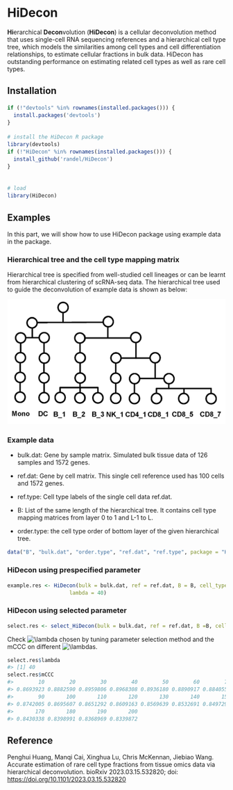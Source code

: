 # HiDecon

**Hi**erarchical **Decon**volution (**HiDecon**)
is a cellular deconvolution method that uses single-cell RNA sequencing
references and a hierarchical cell type tree, which models the
similarities among cell types and cell differentiation relationships, to
estimate cellular fractions in bulk data. HiDecon has outstanding
performance on estimating related cell types as well as rare cell types.

## Installation

``` r
if (!"devtools" %in% rownames(installed.packages())) {
  install.packages('devtools')
}

# install the HiDecon R package
library(devtools)
if (!"HiDecon" %in% rownames(installed.packages())) {
  install_github('randel/HiDecon')
}


# load
library(HiDecon)
```

## Examples

In this part, we will show how to use HiDecon package using example data
in the package.

### Hierarchical tree and the cell type mapping matrix

Hierarchical tree is specified from well-studied cell lineages or can be
learnt from hierarchical clustering of scRNA-seq data. The hierarchical
tree used to guide the deconvolution of example data is shown as below:

![Hierarchical tree constructed from cell lineage relationship and used to guide HiDecon.](https://github.com/randel/HiDecon/blob/master/tree.png?raw=true)

### Example data

- bulk.dat: Gene by sample matrix. Simulated bulk tissue data of 126
  samples and 1572 genes.

- ref.dat: Gene by cell matrix. This single cell reference used has 100
  cells and 1572 genes.

- ref.type: Cell type labels of the single cell data ref.dat.

- B: List of the same length of the hierarchical tree. It contains cell
  type mapping matrices from layer 0 to 1 and L-1 to L.

- order.type: the cell type order of bottom layer of the given
  hierarchical tree.

``` r
data("B", "bulk.dat", "order.type", "ref.dat", "ref.type", package = "HiDecon")
```

### HiDecon using prespecified parameter

``` r
example.res <- HiDecon(bulk = bulk.dat, ref = ref.dat, B = B, cell_type = ref.type, type_order = order.type,
                    lambda = 40)
```

### HiDecon using selected parameter

``` r
select.res <- select_HiDecon(bulk = bulk.dat, ref = ref.dat, B =B, cell_type = ref.type, type_order = order.type)
```

Check
![\lambda](https://latex.codecogs.com/png.image?%5Cdpi%7B110%7D&space;%5Cbg_white&space;%5Clambda "\lambda")
chosen by tuning parameter selection method and the mCCC on different
![\lambda](https://latex.codecogs.com/png.image?%5Cdpi%7B110%7D&space;%5Cbg_white&space;%5Clambda "\lambda")s.

``` r
select.res$lambda
#> [1] 40
select.res$mCCC
#>        10        20        30        40        50        60        70        80 
#> 0.8693923 0.8882590 0.8959806 0.8968308 0.8936180 0.8890917 0.8840554 0.8790285 
#>        90       100       110       120       130       140       150       160 
#> 0.8742005 0.8695607 0.8651292 0.8609163 0.8569639 0.8532691 0.8497291 0.8462979 
#>       170       180       190       200 
#> 0.8430338 0.8398991 0.8368969 0.8339872
```

## Reference

Penghui Huang, Manqi Cai, Xinghua Lu, Chris McKennan, Jiebiao Wang. Accurate estimation of rare cell type fractions from tissue omics data via hierarchical deconvolution. bioRxiv 2023.03.15.532820; doi: https://doi.org/10.1101/2023.03.15.532820
